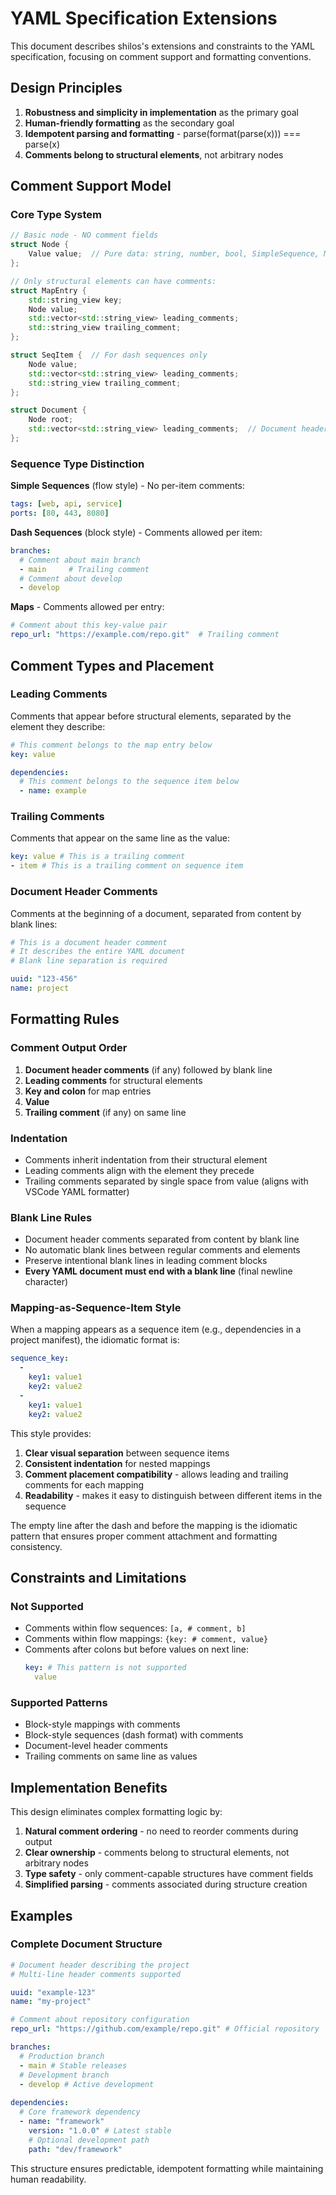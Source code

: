 # YAML Specification Extensions

This document describes shilos's extensions and constraints to the YAML specification, focusing on comment support and formatting conventions.

## Design Principles

1. **Robustness and simplicity in implementation** as the primary goal
2. **Human-friendly formatting** as the secondary goal
3. **Idempotent parsing and formatting** - parse(format(parse(x))) === parse(x)
4. **Comments belong to structural elements**, not arbitrary nodes

## Comment Support Model

### Core Type System

```cpp
// Basic node - NO comment fields
struct Node {
    Value value;  // Pure data: string, number, bool, SimpleSequence, Map, etc.
};

// Only structural elements can have comments:
struct MapEntry {
    std::string_view key;
    Node value;
    std::vector<std::string_view> leading_comments;
    std::string_view trailing_comment;
};

struct SeqItem {  // For dash sequences only
    Node value; 
    std::vector<std::string_view> leading_comments;
    std::string_view trailing_comment;
};

struct Document {
    Node root;
    std::vector<std::string_view> leading_comments;  // Document header
};
```

### Sequence Type Distinction

**Simple Sequences** (flow style) - No per-item comments:
```yaml
tags: [web, api, service]
ports: [80, 443, 8080]
```

**Dash Sequences** (block style) - Comments allowed per item:
```yaml
branches:
  # Comment about main branch
  - main     # Trailing comment
  # Comment about develop
  - develop
```

**Maps** - Comments allowed per entry:
```yaml
# Comment about this key-value pair
repo_url: "https://example.com/repo.git"  # Trailing comment
```

## Comment Types and Placement

### Leading Comments
Comments that appear before structural elements, separated by the element they describe:

```yaml
# This comment belongs to the map entry below
key: value

dependencies:
  # This comment belongs to the sequence item below
  - name: example
```

### Trailing Comments
Comments that appear on the same line as the value:

```yaml
key: value # This is a trailing comment
- item # This is a trailing comment on sequence item
```

### Document Header Comments
Comments at the beginning of a document, separated from content by blank lines:

```yaml
# This is a document header comment
# It describes the entire YAML document
# Blank line separation is required

uuid: "123-456"
name: project
```

## Formatting Rules

### Comment Output Order
1. **Document header comments** (if any) followed by blank line
2. **Leading comments** for structural elements
3. **Key and colon** for map entries
4. **Value**
5. **Trailing comment** (if any) on same line

### Indentation
- Comments inherit indentation from their structural element
- Leading comments align with the element they precede
- Trailing comments separated by single space from value (aligns with VSCode YAML formatter)

### Blank Line Rules
- Document header comments separated from content by blank line
- No automatic blank lines between regular comments and elements
- Preserve intentional blank lines in leading comment blocks
- **Every YAML document must end with a blank line** (final newline character)

### Mapping-as-Sequence-Item Style
When a mapping appears as a sequence item (e.g., dependencies in a project manifest), the idiomatic format is:

```yaml
sequence_key:
  -
    key1: value1
    key2: value2
  -
    key1: value1
    key2: value2
```

This style provides:
1. **Clear visual separation** between sequence items
2. **Consistent indentation** for nested mappings
3. **Comment placement compatibility** - allows leading and trailing comments for each mapping
4. **Readability** - makes it easy to distinguish between different items in the sequence

The empty line after the dash and before the mapping is the idiomatic pattern that ensures proper comment attachment and formatting consistency.

## Constraints and Limitations

### Not Supported
- Comments within flow sequences: `[a, # comment, b]`
- Comments within flow mappings: `{key: # comment, value}`
- Comments after colons but before values on next line:
  ```yaml
  key: # This pattern is not supported
    value
  ```

### Supported Patterns
- Block-style mappings with comments
- Block-style sequences (dash format) with comments
- Document-level header comments
- Trailing comments on same line as values

## Implementation Benefits

This design eliminates complex formatting logic by:
1. **Natural comment ordering** - no need to reorder comments during output
2. **Clear ownership** - comments belong to structural elements, not arbitrary nodes
3. **Type safety** - only comment-capable structures have comment fields
4. **Simplified parsing** - comments associated during structure creation

## Examples

### Complete Document Structure
```yaml
# Document header describing the project
# Multi-line header comments supported

uuid: "example-123"
name: "my-project"

# Comment about repository configuration
repo_url: "https://github.com/example/repo.git" # Official repository

branches:
  # Production branch
  - main # Stable releases
  # Development branch
  - develop # Active development
  
dependencies:
  # Core framework dependency
  - name: "framework"
    version: "1.0.0" # Latest stable
    # Optional development path
    path: "dev/framework"
```

This structure ensures predictable, idempotent formatting while maintaining human readability.
